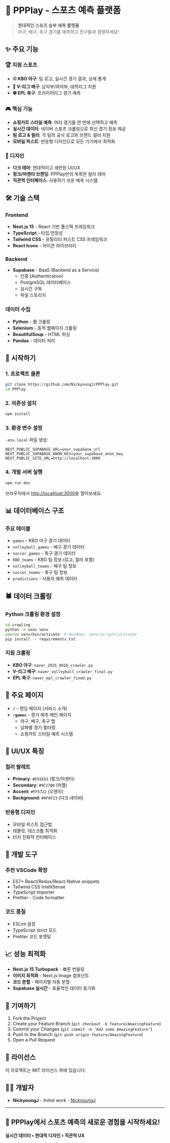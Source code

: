 # 🎯 PPPlay - 스포츠 예측 플랫폼

> **현대적인 스포츠 승부 예측 플랫폼**  
> 야구, 배구, 축구 경기를 예측하고 친구들과 경쟁하세요!

## ✨ 주요 기능

### 🏆 지원 스포츠
- **⚾ KBO 야구**: 팀 로고, 실시간 경기 결과, 상세 통계
- **🏐 V-리그 배구**: 남자부/여자부, 대학리그 지원
- **⚽ EPL 축구**: 프리미어리그 경기 예측

### 🎮 핵심 기능
- **쇼핑카트 스타일 예측**: 여러 경기를 한 번에 선택하고 예측
- **실시간 데이터**: 네이버 스포츠 크롤링으로 최신 경기 정보 제공
- **팀 로고 & 컬러**: 각 팀의 공식 로고와 브랜드 컬러 지원
- **모바일 퍼스트**: 반응형 디자인으로 모든 기기에서 최적화

### 🎨 디자인
- **다크 테마**: 현대적이고 세련된 UI/UX
- **핑크/마젠타 브랜딩**: PPPlay만의 독특한 컬러 테마
- **직관적 인터페이스**: 사용하기 쉬운 예측 시스템

## 🛠️ 기술 스택

### Frontend
- **Next.js 15** - React 기반 풀스택 프레임워크
- **TypeScript** - 타입 안정성
- **Tailwind CSS** - 유틸리티 퍼스트 CSS 프레임워크
- **React Icons** - 아이콘 라이브러리

### Backend
- **Supabase** - BaaS (Backend as a Service)
  - 인증 (Authentication)
  - PostgreSQL 데이터베이스
  - 실시간 구독
  - 파일 스토리지

### 데이터 수집
- **Python** - 웹 크롤링
- **Selenium** - 동적 웹페이지 크롤링
- **BeautifulSoup** - HTML 파싱
- **Pandas** - 데이터 처리

## 🚀 시작하기

### 1. 프로젝트 클론
```bash
git clone https://github.com/NickyoungJ/PPPlay.git
cd PPPlay
```

### 2. 의존성 설치
```bash
npm install
```

### 3. 환경 변수 설정
`.env.local` 파일 생성:
```env
NEXT_PUBLIC_SUPABASE_URL=your_supabase_url
NEXT_PUBLIC_SUPABASE_ANON_KEY=your_supabase_anon_key
NEXT_PUBLIC_SITE_URL=http://localhost:3000
```

### 4. 개발 서버 실행
```bash
npm run dev
```

브라우저에서 [http://localhost:3000](http://localhost:3000)을 열어보세요.

## 📊 데이터베이스 구조

### 주요 테이블
- `games` - KBO 야구 경기 데이터
- `volleyball_games` - 배구 경기 데이터
- `soccer_games` - 축구 경기 데이터
- `KBO_teams` - KBO 팀 정보 (로고, 컬러 포함)
- `volleyball_teams` - 배구 팀 정보
- `soccer_teams` - 축구 팀 정보
- `predictions` - 사용자 예측 데이터

## 🕷️ 데이터 크롤링

### Python 크롤링 환경 설정
```bash
cd crawling
python -m venv venv
source venv/bin/activate  # Windows: venv\Scripts\activate
pip install -r requirements.txt
```

### 지원 크롤링
- **KBO 야구**: `naver_2025_0916_crawler.py`
- **V-리그 배구**: `naver_volleyball_crawler_final.py`
- **EPL 축구**: `naver_epl_crawler_fixed.py`

## 🎯 주요 페이지

- **`/`** - 랜딩 페이지 (서비스 소개)
- **`/games`** - 경기 예측 메인 페이지
  - 야구, 배구, 축구 탭
  - 날짜별 경기 필터링
  - 쇼핑카트 스타일 예측 시스템

## 🎨 UI/UX 특징

### 컬러 팔레트
- **Primary**: `#E91E63` (핑크/마젠타)
- **Secondary**: `#9C27B0` (퍼플)
- **Accent**: `#FF5722` (오렌지)
- **Background**: `#0F0F23` (다크 네이비)

### 반응형 디자인
- 모바일 퍼스트 접근법
- 태블릿, 데스크톱 최적화
- 터치 친화적 인터페이스

## 🔧 개발 도구

### 추천 VSCode 확장
- ES7+ React/Redux/React-Native snippets
- Tailwind CSS IntelliSense
- TypeScript Importer
- Prettier - Code formatter

### 코드 품질
- ESLint 설정
- TypeScript strict 모드
- Prettier 코드 포맷팅

## 📈 성능 최적화

- **Next.js 15 Turbopack** - 빠른 번들링
- **이미지 최적화** - Next.js Image 컴포넌트
- **코드 분할** - 페이지별 자동 분할
- **Supabase 실시간** - 효율적인 데이터 동기화

## 🤝 기여하기

1. Fork the Project
2. Create your Feature Branch (`git checkout -b feature/AmazingFeature`)
3. Commit your Changes (`git commit -m 'Add some AmazingFeature'`)
4. Push to the Branch (`git push origin feature/AmazingFeature`)
5. Open a Pull Request

## 📄 라이선스

이 프로젝트는 MIT 라이선스 하에 있습니다.

## 👨‍💻 개발자

- **NickyoungJ** - *Initial work* - [NickyoungJ](https://github.com/NickyoungJ)

---

## 🎉 PPPlay에서 스포츠 예측의 새로운 경험을 시작하세요!

**실시간 데이터 • 현대적 디자인 • 직관적 UX**